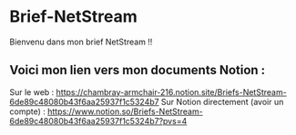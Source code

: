 # Brief-NetStream

Bienvenu dans mon brief NetStream !!

## Voici mon lien vers mon documents Notion :

Sur le web :
https://chambray-armchair-216.notion.site/Briefs-NetStream-6de89c48080b43f6aa25937f1c5324b7
Sur Notion directement (avoir un compte) :
https://www.notion.so/Briefs-NetStream-6de89c48080b43f6aa25937f1c5324b7?pvs=4

##
